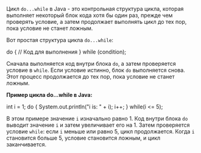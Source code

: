 Цикл `do...while` в Java - это контрольная структура цикла, которая выполняет некоторый блок кода хотя бы один раз, прежде чем проверять условие, а затем продолжает выполнять цикл до тех пор, пока условие не станет ложным.

Вот простая структура цикла `do...while`:


do {
    // Код для выполнения
} while (condition);


Сначала выполняется код внутри блока `do`, а затем проверяется условие в `while`. Если условие истинно, блок `do` выполняется снова. Этот процесс продолжается до тех пор, пока условие не станет ложным.

**Пример цикла do...while в Java:**


int i = 1;
do {
    System.out.println("i is: " + i);
    i++;
} while(i <= 5);


В этом примере значение `i` изначально равно 1. Код внутри блока `do` выводит значение `i` и затем увеличивает его на 1. Затем проверяется условие `while`: если `i` меньше или равно 5, цикл продолжается. Когда `i` становится больше 5, условие становится ложным, и цикл заканчивается.
